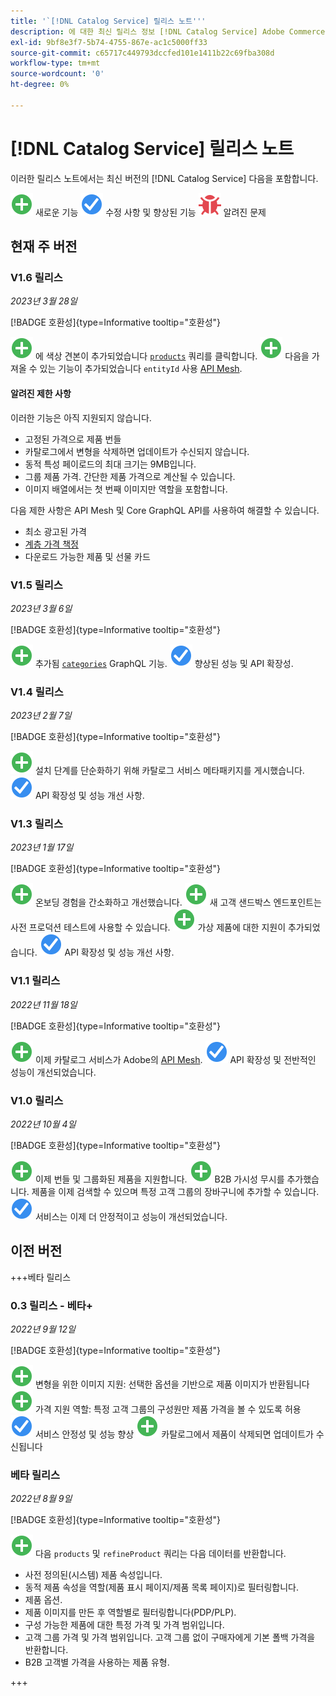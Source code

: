 ```yaml
---
title: '`[!DNL Catalog Service] 릴리스 노트'''
description: 에 대한 최신 릴리스 정보 [!DNL Catalog Service] Adobe Commerce용.
exl-id: 9bf8e3f7-5b74-4755-867e-ac1c5000ff33
source-git-commit: c65717c449793dccfed101e1411b22c69fba308d
workflow-type: tm+mt
source-wordcount: '0'
ht-degree: 0%

---
```


# [!DNL Catalog Service] 릴리스 노트

이러한 릴리스 노트에서는 최신 버전의 [!DNL Catalog Service] 다음을 포함합니다.

![새로 만들기](../assets/new.svg) 새로운 기능
![수정](../assets/fix.svg) 수정 사항 및 향상된 기능
![버그](../assets/bug.svg) 알려진 문제

## 현재 주 버전

### V1.6 릴리스

_2023년 3월 28일_

[!BADGE 호환성]{type=Informative tooltip="호환성"}

![새로 만들기](../assets/new.svg) 에 색상 견본이 추가되었습니다 [`products`](https://developer.adobe.com/commerce/webapi/graphql/schema/catalog-service/queries/products/) 쿼리를 클릭합니다.
![새로 만들기](../assets/new.svg) 다음을 가져올 수 있는 기능이 추가되었습니다 `entityId` 사용 [API Mesh](mesh.md).

#### 알려진 제한 사항

이러한 기능은 아직 지원되지 않습니다.

* 고정된 가격으로 제품 번들
* 카탈로그에서 변형을 삭제하면 업데이트가 수신되지 않습니다.
* 동적 특성 페이로드의 최대 크기는 9MB입니다.
* 그룹 제품 가격. 간단한 제품 가격으로 계산될 수 있습니다.
* 이미지 배열에서는 첫 번째 이미지만 역할을 포함합니다.

다음 제한 사항은 API Mesh 및 Core GraphQL API를 사용하여 해결할 수 있습니다.

* 최소 광고된 가격
* [계층 가격 책정](mesh.md)
* 다운로드 가능한 제품 및 선물 카드

### V1.5 릴리스

_2023년 3월 6일_

[!BADGE 호환성]{type=Informative tooltip="호환성"}

![새로 만들기](../assets/new.svg) 추가됨 [`categories`](https://developer.adobe.com/commerce/webapi/graphql/schema/catalog-service/queries/categories/) GraphQL 기능.
![수정](../assets/fix.svg) 향상된 성능 및 API 확장성.

### V1.4 릴리스

_2023년 2월 7일_

[!BADGE 호환성]{type=Informative tooltip="호환성"}

![새로 만들기](../assets/new.svg) 설치 단계를 단순화하기 위해 카탈로그 서비스 메타패키지를 게시했습니다.
![수정](../assets/fix.svg) API 확장성 및 성능 개선 사항.

### V1.3 릴리스

_2023년 1월 17일_

[!BADGE 호환성]{type=Informative tooltip="호환성"}

![새로 만들기](../assets/new.svg) 온보딩 경험을 간소화하고 개선했습니다.
![새로 만들기](../assets/new.svg) 새 고객 샌드박스 엔드포인트는 사전 프로덕션 테스트에 사용할 수 있습니다.
![새로 만들기](../assets/new.svg) 가상 제품에 대한 지원이 추가되었습니다.
![수정](../assets/fix.svg) API 확장성 및 성능 개선 사항.

### V1.1 릴리스

_2022년 11월 18일_

[!BADGE 호환성]{type=Informative tooltip="호환성"}

![새로 만들기](../assets/new.svg) 이제 카탈로그 서비스가 Adobe의 [API Mesh](https://developer.adobe.com/graphql-mesh-gateway/).
![수정](../assets/fix.svg) API 확장성 및 전반적인 성능이 개선되었습니다.

### V1.0 릴리스

_2022년 10월 4일_

[!BADGE 호환성]{type=Informative tooltip="호환성"}

![새로 만들기](../assets/new.svg) 이제 번들 및 그룹화된 제품을 지원합니다.
![새로 만들기](../assets/new.svg) B2B 가시성 무시를 추가했습니다. 제품을 이제 검색할 수 있으며 특정 고객 그룹의 장바구니에 추가할 수 있습니다.
![수정](../assets/fix.svg) 서비스는 이제 더 안정적이고 성능이 개선되었습니다.

## 이전 버전

+++베타 릴리스

### 0.3 릴리스 - 베타+

_2022년 9월 12일_

[!BADGE 호환성]{type=Informative tooltip="호환성"}

![새로 만들기](../assets/new.svg) 변형을 위한 이미지 지원: 선택한 옵션을 기반으로 제품 이미지가 반환됩니다
![새로 만들기](../assets/new.svg) 가격 지원 역할: 특정 고객 그룹의 구성원만 제품 가격을 볼 수 있도록 허용
![수정](../assets/fix.svg) 서비스 안정성 및 성능 향상
![새로 만들기](../assets/new.svg) 카탈로그에서 제품이 삭제되면 업데이트가 수신됩니다

### 베타 릴리스

_2022년 8월 9일_

[!BADGE 호환성]{type=Informative tooltip="호환성"}

![새로 만들기](../assets/new.svg) 다음 `products` 및 `refineProduct` 쿼리는 다음 데이터를 반환합니다.

* 사전 정의된(시스템) 제품 속성입니다.
* 동적 제품 속성을 역할(제품 표시 페이지/제품 목록 페이지)로 필터링합니다.
* 제품 옵션.
* 제품 이미지를 만든 후 역할별로 필터링합니다(PDP/PLP).
* 구성 가능한 제품에 대한 특정 가격 및 가격 범위입니다.
* 고객 그룹 가격 및 가격 범위입니다. 고객 그룹 없이 구매자에게 기본 폴백 가격을 반환합니다.
* B2B 고객별 가격을 사용하는 제품 유형.

+++
